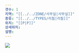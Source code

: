```yaml
---
갯수: 1
지역: "[[../../ZONE/사무실|사무실]]"
종류: "[[../../TYPES/리필|리필]]"
위치: "[[P|P]]"
상세위치: 
설명: 
---
```

![](http://192.168.50.22/devices/240607_IMG_0188.jpg)